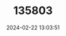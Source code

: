 ---
title: "135803"
category: "Bolitoglossa bramei"
draft: false
date: 2024-02-22 13:03:51
languages:
  English: ["Brame's Web-footed Salamander"]
---